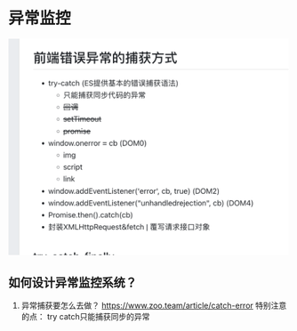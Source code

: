 # 异常监控

![avatar](/异常监控.jpg)
## 如何设计异常监控系统？

1. 异常捕获要怎么去做？
https://www.zoo.team/article/catch-error
特别注意的点： try catch只能捕获同步的异常